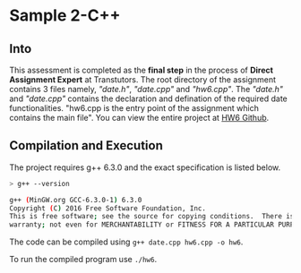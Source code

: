 # Sample 2-C++

## Into

This assessment is completed as the **final step** in the process of **Direct Assignment Expert** at Transtutors.
The root directory of the assignment contains 3 files namely, *"date.h"*, *"date.cpp"* and  *"hw6.cpp"*.
The *"date.h"* and *"date.cpp"* contains the declaration and defination of the required date functionalities.
"hw6.cpp is the entry point of the assignment which contains the main file". You can view the entire project at [HW6 Github](https://github.com/UnresolvedCold/HW6).

## Compilation and Execution

The project requires g++ 6.3.0 and the exact specification is listed below.

```bash
> g++ --version

g++ (MinGW.org GCC-6.3.0-1) 6.3.0
Copyright (C) 2016 Free Software Foundation, Inc.
This is free software; see the source for copying conditions.  There is NO
warranty; not even for MERCHANTABILITY or FITNESS FOR A PARTICULAR PURPOSE.
```

The code can be compiled using `g++ date.cpp hw6.cpp -o hw6`.

To run the compiled program use `./hw6`.
